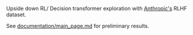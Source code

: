 Upside down RL/ Decision transformer exploration with [Anthropic's](https://github.com/anthropics/hh-rlhf) RLHF dataset.

See [documentation/main_page.md](documentation/main_page.md) for preliminary results.